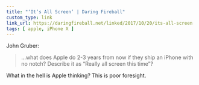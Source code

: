 ```yaml
---
title: "‘It’s All Screen’ | Daring Fireball"
custom_type: link
link_url: https://daringfireball.net/linked/2017/10/20/its-all-screen
tags: [ apple, iPhone X ]
---
```

John Gruber:

> …what does Apple do 2-3 years from now if they ship an iPhone with no notch? Describe it as “Really all screen this time”?

What in the hell is Apple thinking? This is poor foresight.